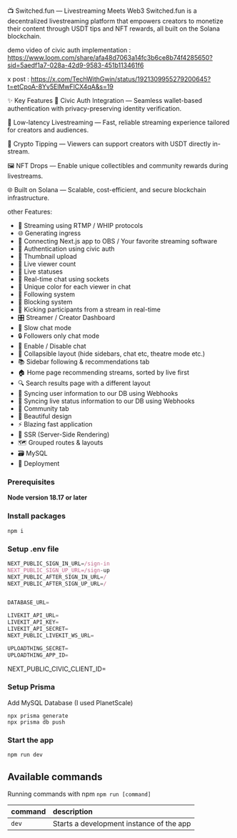 📺 Switched.fun — Livestreaming Meets Web3
Switched.fun is a decentralized livestreaming platform that empowers creators to monetize their content through USDT tips and NFT rewards, all built on the Solana blockchain.

demo video of civic auth implementation : https://www.loom.com/share/afa48d7063a14fc3b6ce8b74f4285650?sid=5aedf1a7-028a-42d9-9583-451b113461f6

x post : https://x.com/TechWithGwin/status/1921309955279200645?t=etCpoA-8Yv5ElMwFlCX4qA&s=19

✨ Key Features
🔐 Civic Auth Integration — Seamless wallet-based authentication with privacy-preserving identity verification.

🎥 Low-latency Livestreaming — Fast, reliable streaming experience tailored for creators and audiences.

💸 Crypto Tipping — Viewers can support creators with USDT directly in-stream.

🖼️ NFT Drops — Enable unique collectibles and community rewards during livestreams.

🌐 Built on Solana — Scalable, cost-efficient, and secure blockchain infrastructure.

other Features:

- 📡 Streaming using RTMP / WHIP protocols
- 🌐 Generating ingress
- 🔗 Connecting Next.js app to OBS / Your favorite streaming software
- 🔐 Authentication using civic auth
- 📸 Thumbnail upload
- 👀 Live viewer count
- 🚦 Live statuses
- 💬 Real-time chat using sockets
- 🎨 Unique color for each viewer in chat
- 👥 Following system
- 🚫 Blocking system
- 👢 Kicking participants from a stream in real-time
- 🎛️ Streamer / Creator Dashboard
- 🐢 Slow chat mode
- 🔒 Followers only chat mode
- 📴 Enable / Disable chat
- 🔽 Collapsible layout (hide sidebars, chat etc, theatre mode etc.)
- 📚 Sidebar following & recommendations tab
- 🏠 Home page recommending streams, sorted by live first
- 🔍 Search results page with a different layout
- 🔄 Syncing user information to our DB using Webhooks
- 📡 Syncing live status information to our DB using Webhooks
- 🤝 Community tab
- 🎨 Beautiful design
- ⚡ Blazing fast application
- 📄 SSR (Server-Side Rendering)
- 🗺️ Grouped routes & layouts
- 🗃️ MySQL
- 🚀 Deployment

### Prerequisites

**Node version 18.17 or later**

### Install packages

```shell
npm i
```

### Setup .env file

```js
NEXT_PUBLIC_SIGN_IN_URL=/sign-in
NEXT_PUBLIC_SIGN_UP_URL=/sign-up
NEXT_PUBLIC_AFTER_SIGN_IN_URL=/
NEXT_PUBLIC_AFTER_SIGN_UP_URL=/


DATABASE_URL=

LIVEKIT_API_URL=
LIVEKIT_API_KEY=
LIVEKIT_API_SECRET=
NEXT_PUBLIC_LIVEKIT_WS_URL=

UPLOADTHING_SECRET=
UPLOADTHING_APP_ID=
```

<!-- civic auth -->

NEXT_PUBLIC_CIVIC_CLIENT_ID=

### Setup Prisma

Add MySQL Database (I used PlanetScale)

```shell
npx prisma generate
npx prisma db push

```

### Start the app

```shell
npm run dev
```

## Available commands

Running commands with npm `npm run [command]`

| command | description                              |
| :------ | :--------------------------------------- |
| `dev`   | Starts a development instance of the app |
